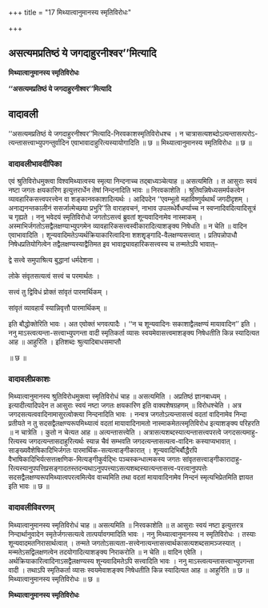 +++
title = "17 मिथ्यात्वानुमानस्य स्मृतिविरोधः"

+++


## असत्यमप्रतिष्ठं ये जगदाहुरनीश्वर’’मित्यादि

**मिथ्यात्वानुमानस्य स्मृतिविरोधः**

**‘‘असत्यमप्रतिष्ठं ये जगदाहुरनीश्वर’’मित्यादि**

## **वादावली**

‘‘असत्यमप्रतिष्ठं ये जगदाहुरनीश्वर’’मित्यादि-निरवकाशस्मृतिविरोधश्च । न चात्रासत्यशब्दोऽत्यन्तासत्परोऽ-त्यन्तासत्त्वाभ्युपगन्तुर्वादिन एवाभावादाहुरित्यस्यायोगादिति ॥ छ ॥ मिथ्यात्वानुमानस्य स्मृतिविरोधः ॥ छ ॥

### **वादावलीभावदीपिका**

एवं श्रुतिविरोधमुक्त्वा विश्वमिथ्यात्वस्य स्मृत्या निन्दनाच्च
तद्बाध्यञ्चेत्याह ॥ असत्यमिति । त आसुराः स्वयं नष्टा जगतः क्षयकारिण इत्युत्तरार्धेन तेषां निन्दनादिति भावः ॥ निरवकाशेति । श्रुतिवन्निषेध्यसमर्पकत्वेन व्यावहारिकसत्त्वपरत्त्वेन वा शङ्कानवकाशादित्यर्थः । आदिपदेन ‘‘एवम्भूतो महाविष्णुर्यथार्थं जगदीदृशम् । अनाद्यनन्तकालीनं ससर्जात्मेच्छया प्रभुरि’’ति वाराहवचनं, नाभाव उपलब्धेर्वैधर्म्याच्च न स्वप्नादिवदित्यादिसूत्रं च गृह्यते । ननु भवेदयं स्मृतिविरोधो जगतोऽसत्त्वं ब्रुवतां शून्यवादिनामेव नास्माकम् । अस्माभिर्जगतोऽसद्वैलक्षण्याभ्युपगमेन व्यावहारिकसत्त्वस्वीकारादित्याशङ्क्य निषेधति ॥ न चेति ॥ वादिन एवाभावादिति । शून्यवादिमतेऽप्यर्थक्रियाकारित्वादिना शशशृृङ्गादि-वैलक्षण्यसत्त्वात् । प्रतिपन्नोपाधौ निषेधप्रतियोगित्वेन तद्वैलक्षण्यस्याद्वैतिमत इव भावाद्व्यावहारिकसत्त्वस्य च तन्मतेऽपि भावात्–

द्वे सत्त्वे समुपाश्रित्य बुद्धानां धर्मदेशना ।

लोके संवृतसत्यत्वं सत्त्वं च परमार्थतः ।

सत्त्वं तु द्विविधं प्रोक्तं सांवृतं पारमार्थिकम् ।

सांवृतं व्यावहार्यं स्यान्निवृत्तौ पारमार्थिकम् ॥

इति बौद्धोक्तेरिति भावः । अत एवोक्तं भगवत्पादैः । ‘‘न च शून्यवादिनः सकाशाद्वैलक्षण्यं मायावादिन’’ इति । ननु माऽस्त्वत्यन्ता-सत्त्वाभ्युपगन्ता वादी स्मृतिकर्ता व्यासः स्वयमेवासत्त्वमाशङ्क्य निषेधतीति किन्न स्यादित्यत आह ॥ आहुरिति । इतिशब्दः श्रुत्यादिबाधसमाप्तौ

॥ छ ॥

### **वादावलीप्रकाशः**

मिथ्यात्वानुमानस्य श्रुतिविरोधमुक्त्वा स्मृतिविरोधं चाह ॥ असत्यमिति । अप्रतिष्ठं ज्ञानबाध्यम् । इत्यादीत्यादिपदेन त आसुराः स्वयं नष्टा जगतः क्षयकारिण इति वाक्यशेषग्रहणम् ॥ विरोधश्चेति । अत्र जगदसत्यत्ववादिनामासुरत्वोक्त्या निन्दनादिति भावः । नन्वत्र जगतोऽत्यन्तासत्त्वं वदतां वादिनामेव निन्दा प्रतीयते न तु सदसद्वैलक्षण्यरूपमिथ्यात्वं वदतां मायावादिनामतो नास्माकमेतत्स्मृतिविरोध इत्याशङ्क्य परिहरति ॥ न चात्रेति । कुतो न चेत्यत आह ॥ अत्यन्तासत्त्वेति । अत्रासत्यशब्दस्यात्यन्तासत्त्वपरत्वे जगदसत्यमाहु-रित्यस्य जगदत्यन्तासदाहुरित्यर्थः स्यान्न चैवं सम्भवति जगदत्यन्तासत्यत्व-वादिनः कस्याप्यभावात् । साङ्ख्यवैशेषिकादिभिर्जगतः पारमार्थिक-सत्यत्वाङ्गीकारात् । शून्यवादिभिर्बौद्धैरपि वैभाषिकादिभिर्यत्सत्तत्क्षणिक-मित्यङ्गीकुर्वद्भिः पञ्चस्कन्धात्मकस्य जगतः सांवृतसत्त्वाङ्गीकारादाहु-रित्यस्यानुपपत्तिप्रसङ्गादतस्तदन्यथाऽनुपपत्त्याऽसत्यशब्दस्यात्यन्तासत्त्व-परत्वानुपपत्तेः सदसद्वैलक्षण्यरूपमिथ्यात्वपरत्वमित्येव वाच्यमिति तथा वदतां मायावादिनामेव निन्दनं स्मृत्यभिप्रेतमिति ज्ञायत इति भावः ॥ छ ॥

### **वादावलीविवरणम्**

मिथ्यात्वानुमानस्य स्मृतिविरोधं चाह ॥ असत्यमिति ॥ निरवकाशेति ॥ त आसुराः स्वयं नष्टा इत्युत्तरत्र निन्दार्थानुवादेन स्मृतेर्जगत्सत्यत्वे तात्पर्यावगमादिति भावः । ननु मिथ्यात्वानुमानस्य न स्मृतिविरोधः । तस्याः शून्यवादमतनिरासार्थत्वात् । तन्मते जगतोऽसत्यता-सत्त्वेनात्यन्तासत्त्वार्थकासत्यशब्दसामञ्जस्यात् । मन्मतेऽसद्विलक्षणत्वेन तदयोगादित्याशङ्क्य निराकरोति ॥ न चेति ॥ वादिन एवेति । अर्थक्रियाकारित्वादिनाऽसद्वैलक्षण्यस्य शून्यवादिमतेऽपि सत्त्वादिति भावः । ननु माऽस्त्वत्यन्तासत्त्वाभ्युपगन्ता वादी । तथाऽपि स्मृतिकर्ता व्यासः स्वयमेवाशङ्क्य निषेधतीति किन्न स्यादित्यत आह ॥ आहुरिति ॥ छ ॥ मिथ्यात्वानुमानस्य स्मृतिविरोधः ॥ छ ॥

**मिथ्यात्वानुमानस्य स्मृतिविरोधः**

